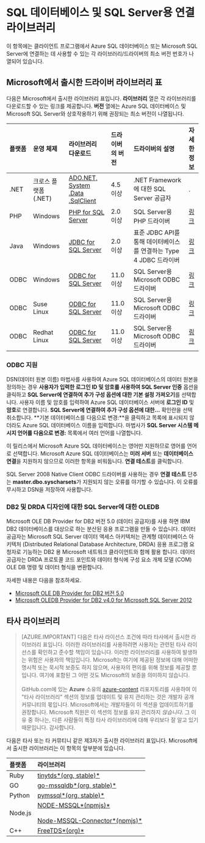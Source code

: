 <properties
	pageTitle="SQL 데이터베이스 및 SQL Server용 연결 라이브러리"
	description="클라이언트 프로그램에서 Azure SQL 데이터베이스 또는 Microsoft SQL Server에 연결하는 데 사용할 수 있는 각 드라이버의 최소 버전 번호를 나열합니다. Microsoft가 아니라 커뮤니티에서 릴리즈된 드라이버에 대한 버전 정보 링크가 제공됩니다."
	services="sql-database"
	documentationCenter=""
	authors="pehteh"
	manager="jeffreyg"
	editor="genemi"/>

<tags
	ms.service="sql-database"
	ms.workload="data-management"
	ms.tgt_pltfrm="na"
	ms.devlang="na"
	ms.topic="article"
	ms.date="02/23/2016"
	ms.author="pehteh"/>

# SQL 데이터베이스 및 SQL Server용 연결 라이브러리

이 항목에는 클라이언트 프로그램에서 Azure SQL 데이터베이스 또는 Microsoft SQL Server에 연결하는 데 사용할 수 있는 각 라이브러리/드라이버의 최소 버전 번호가 나열되어 있습니다.

## Microsoft에서 출시한 드라이버 라이브러리 표

다음은 Microsoft에서 출시한 라이브러리 표입니다. **라이브러리** 열은 각 라이브러리를 다운로드할 수 있는 링크를 제공합니다. **버전** 열에는 Azure SQL 데이터베이스 및 Microsoft SQL Server와 상호작용하기 위해 권장되는 최소 버전이 나열됩니다.

| 플랫폼 | 운영 체제 | 라이브러리<br/>다운로드 | 드라이버의 버전<br/> | 드라이버의 설명<br/> | 자세한<br/>정보 |
| :--- | :--- | :--- | :--- | :--- | :-- |
| .NET | 크로스 플랫폼(.NET) | [ADO.NET, System .Data .SqlClient](http://www.microsoft.com/download/details.aspx?id=30653) | 4\.5 이상 | .NET Framework에 대한 SQL Server 공급자 | . |
| PHP | Windows | [PHP for SQL Server](http://www.microsoft.com/download/details.aspx?id=20098) | 2\.0 이상 | SQL Server용 PHP 드라이버 | [링크](http://msdn.microsoft.com/library/dn865013.aspx) |
| Java | Windows | [JDBC for SQL Server](https://www.microsoft.com/download/details.aspx?id=11774) | 2\.0 이상 | 표준 JDBC API를 통해 데이터베이스를 연결하는 Type 4 JDBC 드라이버 | [링크](https://msdn.microsoft.com/library/mt654048.aspx) |
| ODBC | Windows | [ODBC for SQL Server](http://www.microsoft.com/download/details.aspx?id=36434) | 11\.0 이상 | SQL Server용 Microsoft ODBC 드라이버 | [링크](http://msdn.microsoft.com/library/jj730308.aspx) |
| ODBC | Suse Linux | [ODBC for SQL Server](http://www.microsoft.com/download/details.aspx?id=34687) | 11\.0 이상 | SQL Server용 Microsoft ODBC 드라이버 | [링크](https://msdn.microsoft.com/ko-KR/library/hh568451.aspx) |
| ODBC | Redhat Linux | [ODBC for SQL Server](http://www.microsoft.com/download/details.aspx?id=34687) | 11\.0 이상 | SQL Server용 Microsoft ODBC 드라이버 | [링크](https://msdn.microsoft.com/ko-KR/library/hh568451.aspx) |

### ODBC 지원

DSN(데이터 원본 이름) 마법사를 사용하여 Azure SQL 데이터베이스의 데이터 원본을 정의하는 경우 **사용자가 입력한 로그인 ID 및 암호를 사용하여 SQL Server 인증** 옵션을 클릭하고 **SQL Server에 연결하여 추가 구성 옵션에 대한 기본 설정 가져오기**를 선택합니다. 사용자 이름 및 암호를 입력하여 Azure SQL 데이터베이스 서버에 **로그인 ID** 및 **암호**로 연결합니다. **SQL Server에 연결하여 추가 구성 옵션에 대한…** 확인란을 선택 취소합니다. **기본 데이터베이스를 다음으로 변경:**을 클릭하고 목록에 표시되지 않더라도 Azure SQL 데이터베이스 이름을 입력합니다. 마법사가 **SQL Server 시스템 메시지 언어를 다음으로 변경:** 목록에서 여러 언어를 나열합니다.

이 릴리스에서 Microsoft Azure SQL 데이터베이스는 영어만 지원하므로 영어를 언어로 선택합니다. Microsoft Azure SQL 데이터베이스는 **미러 서버** 또는 **데이터베이스 연결**을 지원하지 않으므로 이러한 항목을 비워둡니다. **연결 테스트**를 클릭합니다.

SQL Server 2008 Native Client ODBC 드라이버를 사용하는 경우 **연결 테스트** 단추는 **master.dbo.syscharsets**가 지원되지 않는 오류를 야기할 수 있습니다. 이 오류를 무시하고 DSN을 저장하여 사용합니다.

### DB2 및 DRDA 디자인에 대한 SQL Server에 대한 OLEDB

Microsoft OLE DB Provider for DB2 버전 5.0 (데이터 공급자)를 사용 하면 IBM DB2 데이터베이스를 대상으로 하는 분산된 응용 프로그램을 만들 수 있습니다. 데이터 공급자는 Microsoft SQL Server 데이터 액세스 아키텍처는 관계형 데이터베이스 아키텍처 (Distributed Relational Database Architecture, DRDA) 응용 프로그램 요청자로 기능하는 DB2 용 Microsoft 네트워크 클라이언트와 함께 활용 합니다. 데이터 공급자는 DRDA 프로토콜 코드 포인트와 데이터 형식에 구성 요소 개체 모델 (COM) OLE DB 명령 및 데이터 형식을 변환합니다.

자세한 내용은 다음을 참조하세요.

- [Microsoft OLE DB Provider for DB2 버전 5.0](http://msdn.microsoft.com/library/dn745875.aspx)
- [Microsoft OLEDB Provider for DB2 v4.0 for Microsoft SQL Server 2012](http://www.microsoft.com/download/details.aspx?id=29100)

## 타사 라이브러리

> [AZURE.IMPORTANT] 다음은 타사 라이선스 조건에 따라 타사에서 출시한 라이브러리 표입니다. 이러한 라이브러리를 사용하려면 사용자는 관련된 타사 라이선스를 확인하고 준수할 책임이 있습니다. 이러한 라이브러리를 사용하여 발생하는 위험은 사용자의 책임입니다. Microsoft는 여기에 제공된 정보에 대해 어떠한 명시적 또는 묵시적 보증도 하지 않으며, 사용자의 편의를 위해 정보를 제공할 뿐입니다. 여기에 포함된 그 어떤 것도 Microsoft의 보증을 의미하지 않습니다. <br/><br/>GitHub.com에 있는 **Azure** 소유의 [azure-content](http://github.com/Azure/azure-content/) 리포지토리를 사용하여 이 "타사 라이브러리" 섹션의 정보를 업데이트 및 유지 관리하는 것은 개발자 공개 커뮤니티의 몫입니다. Microsoft에서는 개발자들이 이 섹션을 업데이트하기를 권장합니다. Microsoft 직원은 이 섹션의 정보를 유지 관리하지 *않습니다*. 그 이유 중 하나는, 다른 사람들이 특정 타사 라이브러리에 대해 우리보다 잘 알고 있기 때문입니다. 감사합니다.

다음은 타사 또는 타 커뮤티니 같은 제3자가 출시한 라이브러리 표입니다. Microsoft에서 출시한 라이브러리는 이 항목의 앞부분에 있습니다.

| 플랫폼 | 라이브러리 |
| :-- | :-- |
| Ruby | [tinytds*(org, stable)*](https://rubygems.org/gems/tiny_tds/versions/0.7.0) |
| GO | [go-mssqldb*(org, stable)*](https://github.com/denisenkom/go-mssqldb) |
| Python | [pymssql*(org, stable)*](http://pymssql.org/en/stable/) |
| Node.js | [NODE-MSSQL*(npmjs)*](https://www.npmjs.com/package/node-mssql)<br/><br/>[Node-MSSQL-Connector*(npmjs)*](https://www.npmjs.com/package/node-mssql-connector) |
| C++ | [FreeTDS*(org)*](http://www.freetds.org/) |



<!--
https://en.wikipedia.org/wiki/Draft:Microsoft_SQL_Server_Libraries/Drivers
-->

<!---HONumber=AcomDC_0302_2016-->